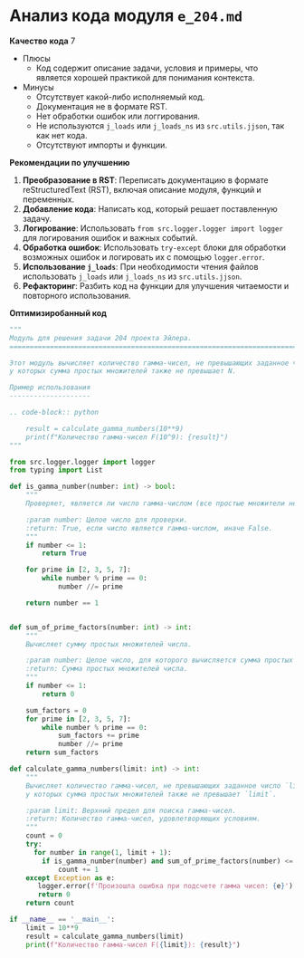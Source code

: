 # Анализ кода модуля `e_204.md`

**Качество кода**
7
-  Плюсы
    - Код содержит описание задачи, условия и примеры, что является хорошей практикой для понимания контекста.
-  Минусы
    - Отсутствует какой-либо исполняемый код.
    - Документация не в формате RST.
    - Нет обработки ошибок или логгирования.
    - Не используются `j_loads` или `j_loads_ns` из `src.utils.jjson`, так как нет кода.
    - Отсутствуют импорты и функции.

**Рекомендации по улучшению**
1.  **Преобразование в RST**: Переписать документацию в формате reStructuredText (RST), включая описание модуля, функций и переменных.
2.  **Добавление кода**: Написать код, который решает поставленную задачу.
3.  **Логирование**: Использовать `from src.logger.logger import logger` для логирования ошибок и важных событий.
4.  **Обработка ошибок**:  Использовать `try-except` блоки для обработки возможных ошибок и логировать их с помощью `logger.error`.
5.  **Использование `j_loads`**: При необходимости чтения файлов использовать `j_loads` или `j_loads_ns` из `src.utils.jjson`.
6.  **Рефакторинг**: Разбить код на функции для улучшения читаемости и повторного использования.

**Оптимизиробанный код**
```python
"""
Модуль для решения задачи 204 проекта Эйлера.
=========================================================================================

Этот модуль вычисляет количество гамма-чисел, не превышающих заданное число N,
у которых сумма простых множителей также не превышает N.

Пример использования
--------------------

.. code-block:: python

    result = calculate_gamma_numbers(10**9)
    print(f"Количество гамма-чисел F(10^9): {result}")
"""

from src.logger.logger import logger
from typing import List

def is_gamma_number(number: int) -> bool:
    """
    Проверяет, является ли число гамма-числом (все простые множители не превышают 7).

    :param number: Целое число для проверки.
    :return: True, если число является гамма-числом, иначе False.
    """
    if number <= 1:
        return True

    for prime in [2, 3, 5, 7]:
        while number % prime == 0:
            number //= prime

    return number == 1


def sum_of_prime_factors(number: int) -> int:
    """
    Вычисляет сумму простых множителей числа.

    :param number: Целое число, для которого вычисляется сумма простых множителей.
    :return: Сумма простых множителей числа.
    """
    if number <= 1:
        return 0

    sum_factors = 0
    for prime in [2, 3, 5, 7]:
        while number % prime == 0:
            sum_factors += prime
            number //= prime
    return sum_factors

def calculate_gamma_numbers(limit: int) -> int:
    """
    Вычисляет количество гамма-чисел, не превышающих заданное число `limit`,
    у которых сумма простых множителей также не превышает `limit`.

    :param limit: Верхний предел для поиска гамма-чисел.
    :return: Количество гамма-чисел, удовлетворяющих условиям.
    """
    count = 0
    try:
      for number in range(1, limit + 1):
        if is_gamma_number(number) and sum_of_prime_factors(number) <= limit:
            count += 1
    except Exception as e:
       logger.error(f'Произошла ошибка при подсчете гамма чисел: {e}')
       return 0
    return count

if __name__ == '__main__':
    limit = 10**9
    result = calculate_gamma_numbers(limit)
    print(f"Количество гамма-чисел F({limit}): {result}")

```